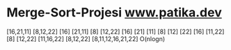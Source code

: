 # Merge-Sort-Projesi  www.patika.dev 
[16,21,11] [8,12,22] [16] [21,11] [8] [12,22] [16] [21] [11] [8] [12] [22] [16] [11,22] [8] [12,22] [11,16,22] [8,12,22] [8,11,12,16,21,22]
O(nlogn)
